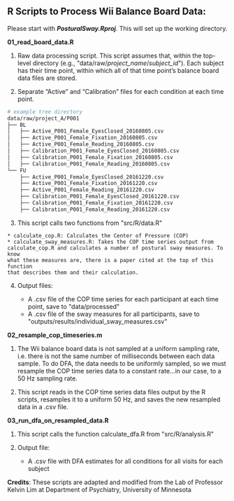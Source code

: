 ## R Scripts to Process Wii Balance Board Data:

Please start with **_PosturalSway.Rproj_**. This will set up the working
directory.

**01_read_board_data.R**

1. Raw data processing script. This script assumes that, within the top-level
directory (e.g., "data/raw/_project_name_/_subject_id_"). Each subject has
their time point, within which all of that time point’s balance board data
files are stored.

2. Separate “Active” and “Calibration” files for each condition at each time
point.

```bash
# example tree directory
data/raw/project_A/P001
├── BL
│   ├── Active_P001_Female_EyesClosed_20160805.csv
│   ├── Active_P001_Female_Fixation_20160805.csv
│   ├── Active_P001_Female_Reading_20160805.csv
│   ├── Calibration_P001_Female_EyesClosed_20160805.csv
│   ├── Calibration_P001_Female_Fixation_20160805.csv
│   ├── Calibration_P001_Female_Reading_20160805.csv
└── FU
    ├── Active_P001_Female_EyesClosed_20161220.csv
    ├── Active_P001_Female_Fixation_20161220.csv
    ├── Active_P001_Female_Reading_20161220.csv
    ├── Calibration_P001_Female_EyesClosed_20161220.csv
    ├── Calibration_P001_Female_Fixation_20161220.csv
    ├── Calibration_P001_Female_Reading_20161220.csv
```

3.	 This script calls two functions from "src/R/data.R"

    * calculate_cop.R: Calculates the Center of Pressure (COP)
    * calculate_sway_measures.R: Takes the COP time series output from
    calculate_cop.R and calculates a number of postural sway measures. To know
    what these measures are, there is a paper cited at the top of this function
    that describes them and their calculation.

4.	Output files:

    * A .csv file of the COP time series for each participant at each time point,
    save to "data/processed"
    * A .csv file of the sway measures for all participants, save to
    "outputs/results/individual_sway_measures.csv"

**02_resample_cop_timeseries.m**

1. The Wii balance board data is not sampled at a uniform sampling rate, i.e.
there is not the same number of milliseconds between each data sample. To do
DFA, the data needs to be uniformly sampled, so we must resample the COP time
series data to a constant rate…in our case, to a 50 Hz sampling rate.

2. This script reads in the COP time series data files output by the R scripts,
resamples it to a uniform 50 Hz, and saves the new resampled data in a .csv
file.

**03_run_dfa_on_resampled_data.R**

1. This script calls the function calculate_dfa.R from "src/R/analysis.R"

2. Output file:

    * A .csv file with DFA estimates for all conditions for all visits for each
    subject

**Credits**: These scripts are adapted and modified from the Lab of Professor
Kelvin Lim at Department of Psychiatry, University of Minnesota
